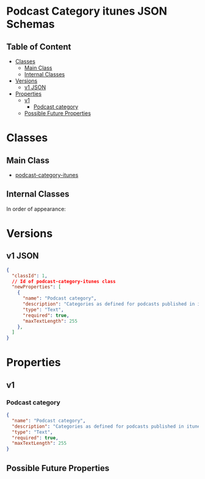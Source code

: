 Podcast Category itunes JSON Schemas
====================================

Table of Content
----------------
<!-- TOC START min:1 max:3 link:true asterisk:false update:true -->
- [Classes](#classes)
  - [Main Class](#main-class)
  - [Internal Classes](#internal-classes)
- [Versions](#versions)
  - [v1 JSON](#v1-json)
- [Properties](#properties)
  - [v1](#v1)
    - [Podcast category](#podcast-category)
  - [Possible Future Properties](#possible-future-properties)
<!-- TOC END -->

# Classes

## Main Class
- [podcast-category-itunes](/joystream-content-system/classes/podcast/podcast-category-itunes.md)

## Internal Classes
In order of appearance:

# Versions

## v1 JSON

```json
{
  "classId": 1,
  // Id of podcast-category-itunes class
  "newProperties": [
    {
      "name": "Podcast category",
      "description": "Categories as defined for podcasts published in itunes. RSS: <channel><itunes:category>",
      "type": "Text",
      "required": true,
      "maxTextLength": 255
    },
  ]
}
```

# Properties

## v1

### Podcast category
```json
{
  "name": "Podcast category",
  "description": "Categories as defined for podcasts published in itunes. RSS: <channel><itunes:category>",
  "type": "Text",
  "required": true,
  "maxTextLength": 255
}
```

## Possible Future Properties
